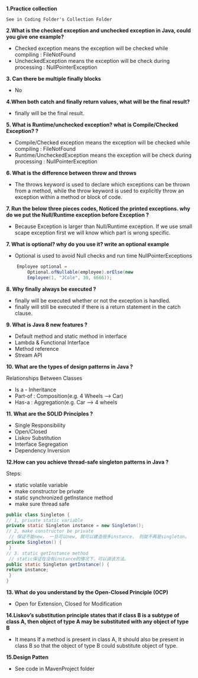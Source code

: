 **1.Practice collection**
```
See in Coding Folder's Collection Folder
```

**2.What is the checked exception and unchecked exception in Java, could you give one example?**
+ Checked exception means the exception will be checked while compiling : FileNotFound
+ UncheckedException means the exception will be check during processing : NullPointerException

**3.  Can there be multiple finally blocks**
+ No

**4.When both catch and finally return values, what will be the final result?**
+ finally will be the final result.

**5. What is Runtime/unchecked exception? what is Compile/Checked Exception? ?**
+ Compile/Checked exception means the exception will be checked while compiling : FileNotFound
+ Runtime/UncheckedException means the exception will be check during processing : NullPointerException

**6. What is the difference between throw and throws**
+ The throws keyword is used to declare which exceptions can be thrown from a method, while the throw keyword is used to explicitly throw an exception within a method or block of code.

**7.  Run the below three pieces codes, Noticed the printed exceptions. why do we put the Null/Runtime
exception before Exception ?**
+ Because Exception is larger than Null/Runtime exception. If we use small scape exception first we will know which part is wrong specific.

**7. What is optional? why do you use it? write an optional example**
+ Optional is used to avoid Null checks and run time NullPointerExceptions
```java
    Employee optional =
        Optional.ofNullable(employee).orElse(new
        Employee(1, "JCole", 30, 6666));
```

**8. Why finally always be executed ?**
+ finally will be executed whether or not the exception is handled.
+ finally will still be executed if there is a return statement in the catch clause.


**9. What is Java 8 new features ?**
+ Default method and static method in interface
+ Lambda & Functional Interface
+ Method reference
+ Stream API

**10. What are the types of design patterns in Java ?**

Relationships Between Classes 
+ Is a - Inheritance 
+ Part-of : Composition(e.g. 4 Wheels --> Car)
+ Has-a : Aggregation(e.g. Car --> 4 wheels


**11. What are the SOLID Principles ?**
+ Single Responsibility
+ Open/Closed 
+ Liskov Substitution 
+ Interface Segregation 
+ Dependency Inversion

**12.How can you achieve thread-safe singleton patterns in Java ?**

Steps:
+ static volatile variable
+ make constructor be private
+ static synchronized getInstance method
+ make sure thread safe
```java
public class Singleton {
// 1, private static variable
private static Singleton instance = new Singleton();
// 2, make constructor be private
 // 保证不能new， ⼀旦可以new, 就可以建造很多instance， 则就不再是singleton。
private Singleton() {
 }
// 3. static getInstance method
 // static保证在没有instance的情况下，可以调该⽅法。
public static Singleton getInstance() {
return instance;
 }
}
```

**13. What do you understand by the Open-Closed Principle (OCP)**
+ Open for Extension, Closed for Modification

**14.Liskov’s substitution principle states that if class B is a subtype of class A, then object of type A may be
substituted with any object of type B**
+ It means If a method is present in class A, It should also be present in class B so that the object of type B could substitute object of type.

**15.Design Patten**
+ See code in MavenProject folder
